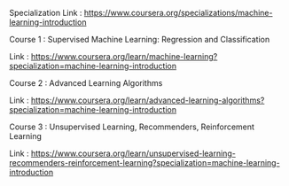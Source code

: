 Specialization Link : https://www.coursera.org/specializations/machine-learning-introduction

Course 1 : 
Supervised Machine Learning: Regression and Classification

Link : https://www.coursera.org/learn/machine-learning?specialization=machine-learning-introduction

Course 2 : 
Advanced Learning Algorithms

Link : https://www.coursera.org/learn/advanced-learning-algorithms?specialization=machine-learning-introduction

Course 3 : 
Unsupervised Learning, Recommenders, Reinforcement Learning

Link : https://www.coursera.org/learn/unsupervised-learning-recommenders-reinforcement-learning?specialization=machine-learning-introduction